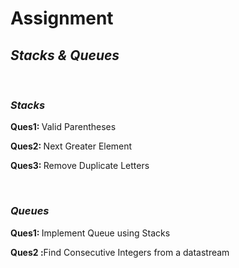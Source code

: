 <h1>Assignment</h1>
<h2><i>Stacks & Queues</i></h2>
<br>
<h3><b><i>Stacks</i></b></h3>
<p><b>Ques1: </b>Valid Parentheses</p>
<p><b>Ques2: </b>Next Greater Element</p>
<p><b>Ques3: </b>Remove Duplicate Letters</p>
<br>
<h3><b><i>Queues</i></b></h3>
<p><b>Ques1: </b>Implement Queue using Stacks</p>
<p><b>Ques2 :</b>Find Consecutive Integers from a datastream</p>
